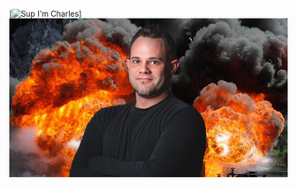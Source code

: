[![Sup I'm Charles](https://pimp-my-readme.webapp.io/pimp-my-readme/sliding-text?emojis=1f60e_1f37a_1f44a_1f602&text=Sup%2520I%27m%2520Charles)]
[![Charles Carroll header](https://raw.githubusercontent.com/CharlesInteractive/CharlesInteractive/main/assets/charles.jpg)](https://www.blackiceinteractive.com)
<!--
**CharlesInteractive/CharlesInteractive** is a ✨ _special_ ✨ repository because its `README.md` (this file) appears on your GitHub profile.

Here are some ideas to get you started:

- 🔭 I’m currently working on ...
- 🌱 I’m currently learning ...
- 👯 I’m looking to collaborate on ...
- 🤔 I’m looking for help with ...
- 💬 Ask me about ...
- 📫 How to reach me: ...
- 😄 Pronouns: ...
- ⚡ Fun fact: ...
-->
